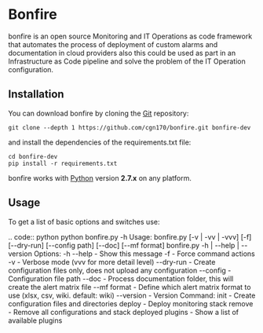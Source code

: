 # Bonfire

bonfire is an open source Monitoring and IT Operations as code framework that automates the process of deployment of custom alarms and documentation in cloud providers also this could be used as part in an Infrastructure as Code pipeline and solve the problem of the IT Operation configuration.

Installation
----

You can download bonfire by cloning the [Git](https://github.com/cgn170/bonfire) repository:

    git clone --depth 1 https://github.com/cgn170/bonfire.git bonfire-dev

and install the dependencies of the requirements.txt file:

    cd bonfire-dev
    pip install -r requirements.txt

bonfire works with [Python](http://www.python.org/download/) version **2.7.x** on any platform.


Usage
----

To get a list of basic options and switches use:

.. code:: python
    python bonfire.py -h
    Usage:
        bonfire.py [-v | -vv | -vvv] [-f] [--dry-run] [--config path] [--doc] [--mf format] <Command>
        bonfire.py -h | --help | --version
    Options:
      -h --help              - Show this message
      -f                     - Force command actions
      -v                     - Verbose mode (vvv for more detail level)
      --dry-run              - Create configuration files only, does not upload any configuration
      --config               - Configuration file path
      --doc                  - Process documentation folder, this will create the alert matrix file
      --mf format            - Define which alert matrix format to use (xlsx, csv, wiki. default: wiki)
      --version              - Version
    Command:
      init                   - Create configuration files and directories
      deploy                 - Deploy monitoring stack
      remove                 - Remove all configurations and stack deployed
      plugins                - Show a list of available plugins

